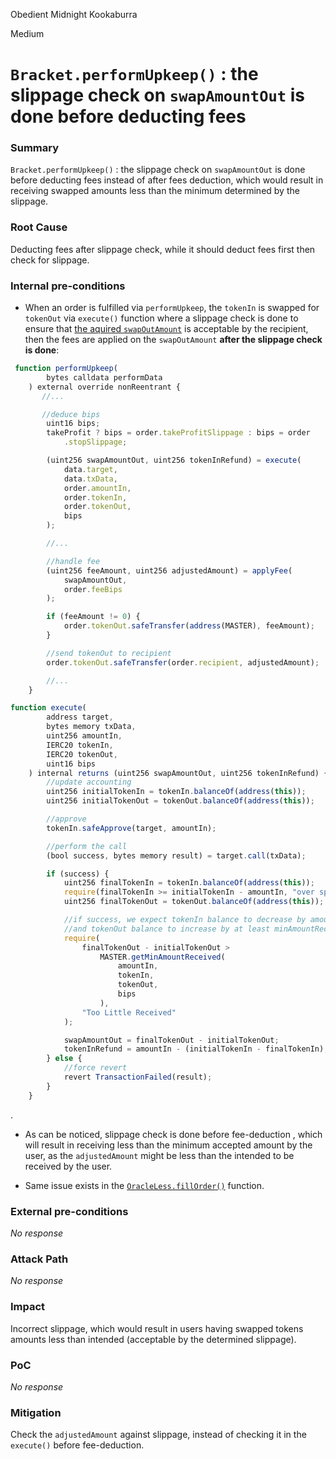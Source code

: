 Obedient Midnight Kookaburra

Medium

# `Bracket.performUpkeep()` : the slippage check on `swapAmountOut` is done before deducting fees

### Summary

`Bracket.performUpkeep()` : the slippage check on `swapAmountOut` is done before deducting fees instead of after fees deduction, which would result in receiving swapped amounts less than the minimum determined by the slippage.

### Root Cause

Deducting fees after slippage check, while it should deduct fees first then check for slippage.


### Internal pre-conditions

- When an order is fulfilled via `performUpkeep`, the `tokenIn` is swapped for `tokenOut` via `execute()` function where a slippage check is done to ensure that [the aquired `swapOutAmount`](https://github.com/sherlock-audit/2024-11-oku/blob/ee3f781a73d65e33fb452c9a44eb1337c5cfdbd6/oku-custom-order-types/contracts/automatedTrigger/Bracket.sol#L551C13-L560C15) is acceptable by the recipient, then the fees are applied on the `swapOutAmount` **after the slippage check is done**:

```javascript
 function performUpkeep(
        bytes calldata performData
    ) external override nonReentrant {
       //...

       //deduce bips
        uint16 bips;
        takeProfit ? bips = order.takeProfitSlippage : bips = order
            .stopSlippage;

        (uint256 swapAmountOut, uint256 tokenInRefund) = execute(
            data.target,
            data.txData,
            order.amountIn,
            order.tokenIn,
            order.tokenOut,
            bips
        );

        //...

        //handle fee
        (uint256 feeAmount, uint256 adjustedAmount) = applyFee(
            swapAmountOut,
            order.feeBips
        );

        if (feeAmount != 0) {
            order.tokenOut.safeTransfer(address(MASTER), feeAmount);
        }

        //send tokenOut to recipient
        order.tokenOut.safeTransfer(order.recipient, adjustedAmount);

        //...
    }
```

```javascript
function execute(
        address target,
        bytes memory txData,
        uint256 amountIn,
        IERC20 tokenIn,
        IERC20 tokenOut,
        uint16 bips
    ) internal returns (uint256 swapAmountOut, uint256 tokenInRefund) {
        //update accounting
        uint256 initialTokenIn = tokenIn.balanceOf(address(this));
        uint256 initialTokenOut = tokenOut.balanceOf(address(this));

        //approve
        tokenIn.safeApprove(target, amountIn);

        //perform the call
        (bool success, bytes memory result) = target.call(txData);

        if (success) {
            uint256 finalTokenIn = tokenIn.balanceOf(address(this));
            require(finalTokenIn >= initialTokenIn - amountIn, "over spend");
            uint256 finalTokenOut = tokenOut.balanceOf(address(this));

            //if success, we expect tokenIn balance to decrease by amountIn
            //and tokenOut balance to increase by at least minAmountReceived
            require(
                finalTokenOut - initialTokenOut >
                    MASTER.getMinAmountReceived(
                        amountIn,
                        tokenIn,
                        tokenOut,
                        bips
                    ),
                "Too Little Received"
            );

            swapAmountOut = finalTokenOut - initialTokenOut;
            tokenInRefund = amountIn - (initialTokenIn - finalTokenIn);
        } else {
            //force revert
            revert TransactionFailed(result);
        }
    }
```

.

- As can be noticed, slippage check is done before fee-deduction , which will result in receiving less than the minimum accepted amount by the user, as the `adjustedAmount` might be less than the intended to be received by the user.

- Same issue exists in the [`OracleLess.fillOrder()`](https://github.com/sherlock-audit/2024-11-oku/blob/ee3f781a73d65e33fb452c9a44eb1337c5cfdbd6/oku-custom-order-types/contracts/automatedTrigger/OracleLess.sol#L118C9-L135C11) function.

### External pre-conditions

_No response_

### Attack Path

_No response_

### Impact

Incorrect slippage, which would result in users having swapped tokens amounts less than intended (acceptable by the determined slippage).

### PoC

_No response_

### Mitigation


Check the `adjustedAmount` against slippage, instead of checking it in the `execute()` before fee-deduction.